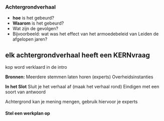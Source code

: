### Achtergrondverhaal

- **hoe** is het gebeurd?
- **Waarom** is het gebeurd?
- Wat zijn de gevolgen?
- Bijvoorbeeld: wat was het effect van het armoedebeleid van Leiden de afgelopen jaren?

## elk achtergrondverhaal heeft een KERNvraag

kop word verklaard in de intro

**Bronnen:**
Meerdere stemmen laten horen (experts)
Overheidsinstanties

**In het Slot**
Sluit je het verhaal af (maak het verhaal rond)
Eindigen met een soort van antwoord


Achtergrond kan je mening mengen, gebruik hiervoor je experts





#### Stel een **werkplan** op

